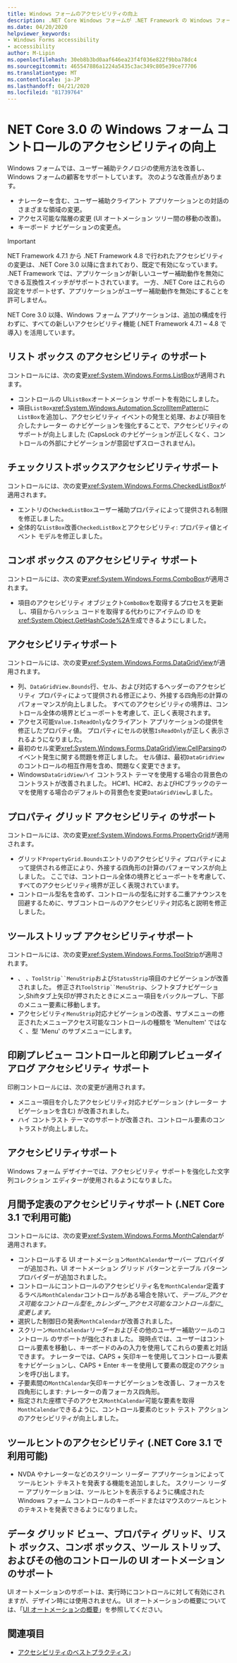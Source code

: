 ```yaml
---
title: Windows フォームのアクセシビリティの向上
description: .NET Core Windows フォームが .NET Framework の Windows フォームと比較して、アクセシビリティを向上させる方法について説明します。
ms.date: 04/20/2020
helpviewer_keywords:
- Windows Forms accessibility
- accessibility
author: M-Lipin
ms.openlocfilehash: 30eb8b3bd0aaf646ea23f4f036e822f9bba78dc4
ms.sourcegitcommit: 465547886a1224a5435c3ac349c805e39ce77706
ms.translationtype: MT
ms.contentlocale: ja-JP
ms.lasthandoff: 04/21/2020
ms.locfileid: "81739764"
---
```

# <a name="accessibility-improvements-in-windows-forms-controls-for-net-core-30"></a>NET Core 3.0 の Windows フォーム コントロールのアクセシビリティの向上

Windows フォームでは、ユーザー補助テクノロジの使用方法を改善し、Windows フォームの顧客をサポートしています。 次のような改善点があります。

- ナレーターを含む、ユーザー補助クライアント アプリケーションとの対話のさまざまな領域の変更。
- アクセス可能な階層の変更 (UI オートメーション ツリー間の移動の改善)。
- キーボード ナビゲーションの変更点。

> [!IMPORTANT]
> NET Framework 4.7.1 から .NET Framework 4.8 で行われたアクセシビリティの変更は、.NET Core 3.0 以降に含まれており、既定で有効になっています。 .NET Framework では、アプリケーションが新しいユーザー補助動作を無効にできる互換性スイッチがサポートされています。 一方、.NET Core はこれらの設定をサポートせず、アプリケーションがユーザー補助動作を無効にすることを許可しません。
  
NET Core 3.0 以降、Windows フォーム アプリケーションは、追加の構成を行わずに、すべての新しいアクセシビリティ機能 (.NET Framework 4.7.1 ~ 4.8 で導入) を活用しています。

## <a name="listbox-accessibility-support"></a>リスト ボックス のアクセシビリティ のサポート

コントロールには、次の変更<xref:System.Windows.Forms.ListBox>が適用されます。

- コントロールの UI`ListBox`オートメーション サポートを有効にしました。
- 項目`ListBox`<xref:System.Windows.Automation.ScrollItemPattern>に`ListBox`を追加し、アクセシビリティ イベントの発生と処理、および項目を介したナレーター のナビゲーションを強化することで、アクセシビリティのサポートが向上しました (CapsLock のナビゲーションが正しくなく、コントロールの外部にナビゲーションが意図せずスローされません)。

## <a name="checkedlistbox-accessibility-support"></a>チェックリストボックスアクセシビリティサポート

コントロールには、次の変更<xref:System.Windows.Forms.CheckedListBox>が適用されます。

- エントリの`CheckedListBox`ユーザー補助プロパティによって提供される制限を修正しました。
- 全体的な`ListBox`改善`CheckedListBox`とアクセシビリティ: プロパティ値とイベント モデルを修正しました。

## <a name="combobox-accessibility-support"></a>コンボ ボックス のアクセシビリティ サポート

コントロールには、次の変更<xref:System.Windows.Forms.ComboBox>が適用されます。

- 項目のアクセシビリティ オブジェクト`ComboBox`を取得するプロセスを更新し、項目からハッシュ コードを取得する代わりにアイテムの ID を<xref:System.Object.GetHashCode%2A>生成できるようにしました。

## <a name="datagridview-accessibility-support"></a>アクセシビリティサポート

コントロールには、次の変更<xref:System.Windows.Forms.DataGridView>が適用されます。

- 列、`DataGridView.Bounds`行、セル、および対応するヘッダーのアクセシビリティ プロパティによって提供される修正により、外接する四角形の計算のパフォーマンスが向上しました。 すべてのアクセシビリティの境界は、コントロール全体の境界とビューポートを考慮して、正しく表現されます。
- アクセス可能`Value.IsReadOnly`なクライアント アプリケーションの提供を修正したプロパティ値。 プロパティにセルの状態`IsReadOnly`が正しく表示されるようになりました。
- 最初のセル変更<xref:System.Windows.Forms.DataGridView.CellParsing>のイベント発生に関する問題を修正しました。 セル値は、最初`DataGridView`のコントロールの相互作用を含め、問題なく変更できます。
- Windows`DataGridView`ハイ コントラスト テーマを使用する場合の背景色のコントラストが改善されました。 HC#1、HC#2、およびHCブラックのテーマを使用する場合のデフォルトの背景色を変更`DataGridView`しました。

## <a name="propertygrid-accessibility-support"></a>プロパティ グリッド アクセシビリティ のサポート

コントロールには、次の変更<xref:System.Windows.Forms.PropertyGrid>が適用されます。

- グリッド`PropertyGrid.Bounds`エントリのアクセシビリティ プロパティによって提供される修正により、外接する四角形の計算のパフォーマンスが向上しました。 ここでは、コントロール全体の境界とビューポートを考慮して、すべてのアクセシビリティ境界が正しく表現されています。
- コントロール型名を含めず、コントロールの型名に対する二重アナウンスを回避するために、サブコントロールのアクセシビリティ対応名と説明を修正しました。

## <a name="toolstrip-accessibility-support"></a>ツールストリップ アクセシビリティサポート

コントロールには、次の変更<xref:System.Windows.Forms.ToolStrip>が適用されます。

- 、 、`ToolStrip``MenuStrip`および`StatusStrip`項目のナビゲーションが改善されました。 修正され`ToolStrip``MenuStrip`、シフトタブナビゲーション,Shiftタブ上矢印が押されたときにメニュー項目をバックループし、下部のメニュー要素に移動します。
- アクセシビリティ`MenuStrip`対応ナビゲーションの改善、サブメニューの修正されたメニューアクセス可能なコントロールの種類を 'MenuItem' ではなく 、型 'Menu' のサブメニューにします。

## <a name="printpreviewcontrol-and-printpreviewdialog-accessibility-support"></a>印刷プレビュー コントロールと印刷プレビューダイアログ アクセシビリティ サポート

印刷コントロールには、次の変更が適用されます。

- メニュー項目を介したアクセシビリティ対応ナビゲーション (ナレーター ナビゲーションを含む) が改善されました。
- ハイ コントラスト テーマのサポートが改善され、コントロール要素のコントラストが向上しました。

## <a name="stringcollectioneditor-accessibility-support"></a>アクセシビリティサポート

Windows フォーム デザイナーでは、アクセシビリティ サポートを強化した文字列コレクション エディターが使用されるようになりました。

## <a name="monthcalendar-accessibility-support-available-in-net-core-31"></a>月間予定表のアクセシビリティサポート (.NET Core 3.1 で利用可能)

コントロールには、次の変更<xref:System.Windows.Forms.MonthCalendar>が適用されます。

- コントロールする UI オートメーション`MonthCalendar`サーバー プロバイダーが追加され、UI オートメーション グリッド パターンとテーブル パターン プロバイダーが追加されました。
- コントロールにコントロールのアクセシビリティ名を`MonthCalendar`定義するラベル`MonthCalendar`コントロールがある場合を除いて、_テーブル_アクセス可能なコントロール型を_カレンダー_アクセス可能なコントロール型に_変更します。_
- 選択した制御日の発表`MonthCalendar`が改善されました。
- スクリーン`MonthCalendar`リーダーおよびその他のユーザー補助ツールのコントロール のサポートが強化されました。 現時点では、ユーザーはコントロール要素を移動し、キーボードのみの入力を使用してこれらの要素と対話できます。 ナレーターでは、CAPS + 矢印キーを使用してコントロール要素をナビゲーションし、CAPS + Enter キーを使用して要素の既定のアクションを呼び出します。
- 子要素間の`MonthCalendar`矢印キーナビゲーションを改善し、フォーカスを四角形にします: ナレーターの青フォーカス四角形。
- 指定された座標で子のアクセス`MonthCalendar`可能な要素を取得`MonthCalendar`できるように、コントロール要素のヒット テスト アクションのアクセシビリティが向上しました。

## <a name="tooltips-accessibility-available-in-net-core-31"></a>ツールヒントのアクセシビリティ (.NET Core 3.1 で利用可能)

- NVDA やナレーターなどのスクリーン リーダー アプリケーションによってツールヒント テキストを発表する機能を追加しました。 スクリーン リーダー アプリケーションは、ツールヒントを表示するように構成された Windows フォーム コントロールのキーボードまたはマウスのツールヒントのテキストを発表できるようになりました。

## <a name="ui-automation-support-for-datagridview-propertygrid-listbox-combobox-toolstrip-and-other-controls"></a>データ グリッド ビュー、プロパティ グリッド、リスト ボックス、コンボ ボックス、ツール ストリップ、およびその他のコントロールの UI オートメーションのサポート

UI オートメーションのサポートは、実行時にコントロールに対して有効にされますが、デザイン時には使用されません。 UI オートメーションの概要については、「[UI オートメーションの概要](https://docs.microsoft.com/dotnet/framework/ui-automation/ui-automation-overview)」を参照してください。

## <a name="see-also"></a>関連項目

- [アクセシビリティのベストプラクティス](../ui-automation/accessibility-best-practices.md)」
